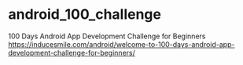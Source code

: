 # android_100_challenge
100 Days Android App Development Challenge for Beginners
https://inducesmile.com/android/welcome-to-100-days-android-app-development-challenge-for-beginners/
